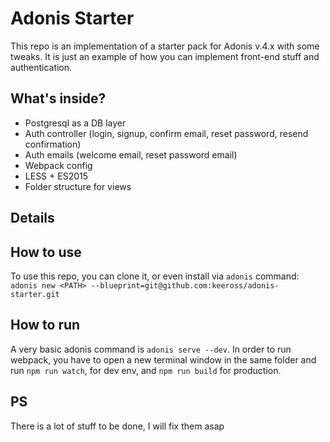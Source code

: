 # Adonis Starter

This repo is an implementation of a starter pack for Adonis v.4.x with some tweaks.
It is just an example of how you can implement front-end stuff and authentication.

## What's inside?

- Postgresql as a DB layer
- Auth controller (login, signup, confirm email, reset password, resend confirmation)
- Auth emails (welcome email, reset password email)
- Webpack config
- LESS + ES2015
- Folder structure for views

## Details

## How to use
To use this repo, you can clone it, or even install via `adonis` command:
`adonis new <PATH> --blueprint=git@github.com:keeross/adonis-starter.git`

## How to run
A very basic adonis command is `adonis serve --dev`.
In order to run webpack, you have to open a new terminal window in the same folder and run `npm run watch`, for dev env, and `npm run build` for production.

## PS
There is a lot of stuff to be done, I will fix them asap
